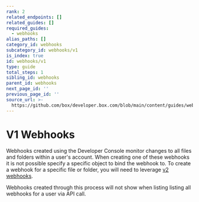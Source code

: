 ```yaml
---
rank: 2
related_endpoints: []
related_guides: []
required_guides:
  - webhooks
alias_paths: []
category_id: webhooks
subcategory_id: webhooks/v1
is_index: true
id: webhooks/v1
type: guide
total_steps: 1
sibling_id: webhooks
parent_id: webhooks
next_page_id: ''
previous_page_id: ''
source_url: >-
  https://github.com/box/developer.box.com/blob/main/content/guides/webhooks/v1/index.md
---
```

# V1 Webhooks

Webhooks created using the Developer Console monitor changes to all files and
folders within a user's account. When creating one of these webhooks
it is not possible specify a specific object to bind the webhook to. To create
a webhook for a specific file or folder, you will need to leverage
[v2 webhooks][v2].

<Message type='warning'>

Webhooks created through this process will not show when listing
listing all webhooks for a user via API call.

</Message>

[devconsole]: https://app.box.com/developers/console
[list_webhooks]: g://webhooks/v2/list_v2
[v2]: g://webhooks/v2